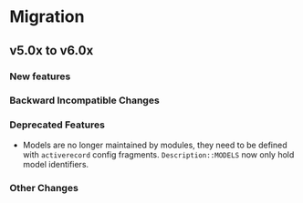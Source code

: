 # Migration

## v5.0x to v6.0x

### New features

### Backward Incompatible Changes

### Deprecated Features

- Models are no longer maintained by modules, they need to be defined with `activerecord` config
  fragments. `Description::MODELS` now only hold model identifiers.

### Other Changes
